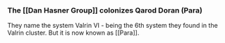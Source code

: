 ### The [[Dan Hasner Group]] colonizes Qarod Doran (Para)

They name the system Valrin VI - being the 6th system they found in the Valrin cluster. But it is now known as [[Para]].